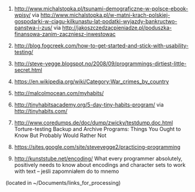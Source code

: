 1. http://www.michalstopka.pl/tsunami-demograficzne-w-polsce-ebook-wpisy/ via http://www.michalstopka.pl/w-matni-krach-polskiej-gospodarki-w-ciagu-kilkunastu-lat-podatki-wyjazdy-bankructwo-panstwa-i-zus/ via http://jakoszczedzacpieniadze.pl/poduszka-finansowa-zanim-zaczniesz-inwestowac

1. http://blog.fogcreek.com/how-to-get-started-and-stick-with-usability-testing/

1. http://steve-yegge.blogspot.no/2008/09/programmings-dirtiest-little-secret.html

1. https://en.wikipedia.org/wiki/Category:War_crimes_by_country

1. http://malcolmocean.com/myhabits/

1. http://tinyhabitsacademy.org/5-day-tiny-habits-program/ via http://tinyhabits.com/

1. http://www.coredumps.de/doc/dump/zwicky/testdump.doc.html Torture-testing Backup and Archive Programs: Things You Ought to Know But Probably Would Rather Not

1. https://sites.google.com/site/steveyegge2/practicing-programming

1. http://kunststube.net/encoding/ What every programmer absolutely, positively needs to know about encodings and character sets to work with text – jeśli zapomniałem do to mnemo

(located in ~/Documents/links_for_processing)
